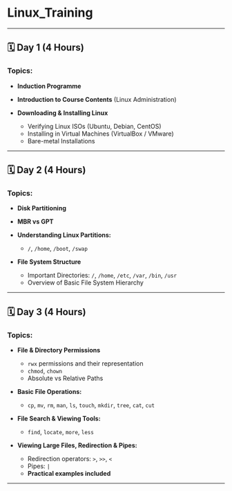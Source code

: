# Linux_Training

---

## **🗓 Day 1 (4 Hours)**

### **Topics:**

* **Induction Programme**
* **Introduction to Course Contents** (Linux Administration)
* **Downloading & Installing Linux**

  * Verifying Linux ISOs (Ubuntu, Debian, CentOS)
  * Installing in Virtual Machines (VirtualBox / VMware)
  * Bare-metal Installations

---

## **🗓 Day 2 (4 Hours)**

### **Topics:**

* **Disk Partitioning**
* **MBR vs GPT**
* **Understanding Linux Partitions:**

  * `/`, `/home`, `/boot`, `/swap`
* **File System Structure**

  * Important Directories: `/`, `/home`, `/etc`, `/var`, `/bin`, `/usr`
  * Overview of Basic File System Hierarchy

---

## **🗓 Day 3 (4 Hours)**

### **Topics:**

* **File & Directory Permissions**

  * `rwx` permissions and their representation
  * `chmod`, `chown`
  * Absolute vs Relative Paths
* **Basic File Operations:**

  * `cp`, `mv`, `rm`, `man`, `ls`, `touch`, `mkdir`, `tree`, `cat`, `cut`
* **File Search & Viewing Tools:**

  * `find`, `locate`, `more`, `less`
* **Viewing Large Files, Redirection & Pipes:**

  * Redirection operators: `>`, `>>`, `<`
  * Pipes: `|`
  * **Practical examples included**

---


